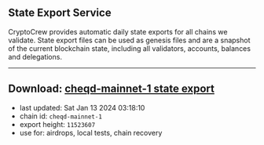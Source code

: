 ## State Export Service
CryptoCrew provides automatic daily state exports for all chains we validate. State export files can be used as genesis files and are a snapshot of the current blockchain state, including all validators, accounts, balances and delegations.

---
**Download: [cheqd-mainnet-1 state export](https://dl.ccvalidators.com/SERVICE/cheqd/cheqd-mainnet-1_export_11523607.json)**
---

- last updated: Sat Jan 13 2024 03:18:10
- chain id: `cheqd-mainnet-1`
- export height: `11523607`
- use for: airdrops, local tests, chain recovery
